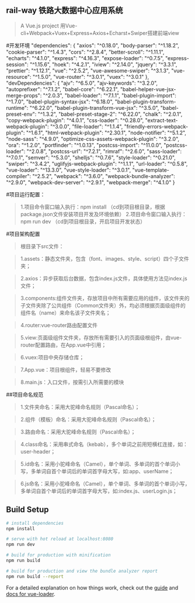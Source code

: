 ## rail-way 铁路大数据中心应用系统

> A Vue.js project
>用Vue-cli+Webpack+Vuex+Express+Axios+Echarst+Swiper搭建前端view


#开发环境
  "dependencies": {
    "axios": "^0.18.0",
    "body-parser": "^1.18.2",
    "cookie-parser": "^1.4.3",
    "cors": "^2.8.4",
    "better-scroll": "^1.11.1",
    "echarts": "^4.1.0",
    "express": "^4.16.3",
    "expose-loader": "^0.7.5",
    "express-session": "^1.15.6",
    "hoek": "^4.2.1",
    "iview": "^2.14.0",
    "jquery": "^3.3.1",
    "prettier": "^1.12.1",
    "vue": "^2.5.2",
    "vue-awesome-swiper": "^3.1.3",
    "vue-resource": "^1.5.0",
    "vue-router": "^3.0.1",
    "vuex": "^3.0.1"
  },
  "devDependencies": {
    "ajv": "^6.5.0",
    "ajv-keywords": "^3.2.0",
    "autoprefixer": "^7.1.2",
    "babel-core": "^6.22.1",
    "babel-helper-vue-jsx-merge-props": "^2.0.3",
    "babel-loader": "^7.1.1",
    "babel-plugin-import": "^1.7.0",
    "babel-plugin-syntax-jsx": "^6.18.0",
    "babel-plugin-transform-runtime": "^6.22.0",
    "babel-plugin-transform-vue-jsx": "^3.5.0",
    "babel-preset-env": "^1.3.2",
    "babel-preset-stage-2": "^6.22.0",
    "chalk": "^2.0.1",
    "copy-webpack-plugin": "^4.0.1",
    "css-loader": "^0.28.0",
    "extract-text-webpack-plugin": "^3.0.0",
    "file-loader": "^1.1.4",
    "friendly-errors-webpack-plugin": "^1.6.1",
    "html-webpack-plugin": "^2.30.1",
    "node-notifier": "^5.1.2",
    "node-sass": "^4.9.0",
    "optimize-css-assets-webpack-plugin": "^3.2.0",
    "ora": "^1.2.0",
    "portfinder": "^1.0.13",
    "postcss-import": "^11.0.0",
    "postcss-loader": "^2.0.8",
    "postcss-url": "^7.2.1",
    "rimraf": "^2.6.0",
    "sass-loader": "^7.0.1",
    "semver": "^5.3.0",
    "shelljs": "^0.7.6",
    "style-loader": "^0.21.0",
    "swiper": "^3.4.2",
    "uglifyjs-webpack-plugin": "^1.1.1",
    "url-loader": "^0.5.8",
    "vue-loader": "^13.3.0",
    "vue-style-loader": "^3.0.1",
    "vue-template-compiler": "^2.5.2",
    "webpack": "^3.6.0",
    "webpack-bundle-analyzer": "^2.9.0",
    "webpack-dev-server": "^2.9.1",
    "webpack-merge": "^4.1.0"
  }

#项目运行配置：

>1.项目命令窗口输入执行：npm install （cd到项目根目录，根据package.json文件安装项目开发及环境依赖）
>2.项目命令窗口输入执行：npm run dev （cd到项目根目录，开启项目开发状态）

#项目架构配置

>根目录下src文件：

>1.assets：静态文件夹，包含（font、images、style、script）四个子文件夹；

>2.axios：异步获取后台数据，包含index.js文件，具体使用方法见index.js文件；

>3.components:组件文件夹，存放项目中所有需要应用的组件，该文件夹的子文件夹除了公共组件（Common文件夹）外，均必须根据页面级组件的组件名（name）来命名该子文件夹名；

>4.router:vue-router路由配置文件

>5.view:页面级组件文件夹，存放所有需要引入的页面级根组件，由vue-router配置路由，在App.vue中引用；

>6.vuex:项目中央存储仓库；

>7.App.vue：项目根组件，轻易不要修改

>8.main.js：入口文件，按需引入所需要的模块

##项目命名规范

>1.文件夹命名：采用大驼峰命名规则（Pascal命名）；

>2.组件（模板）命名：采用大驼峰命名规则（Pascal命名）；

>3.路由命名：采用大驼峰命名规则（Pascal命名）；

>4.class命名：采用串式命名（kebab），多个单词之前用短横杠连接，如：user-header；

>5.id命名：采用小驼峰命名（Camel），单个单词、多单词的首个单词小写，多单词自首个单词后的单词首字母大写，如:app、userName；

>6.js命名：采用小驼峰命名（Camel），单个单词、多单词的首个单词小写，多单词自首个单词后的单词首字母大写，如:index.js、userLogin.js；

## Build Setup

``` bash
# install dependencies
npm install

# serve with hot reload at localhost:8080
npm run dev

# build for production with minification
npm run build

# build for production and view the bundle analyzer report
npm run build --report
```

For a detailed explanation on how things work, check out the [guide](http://vuejs-templates.github.io/webpack/) and [docs for vue-loader](http://vuejs.github.io/vue-loader).
